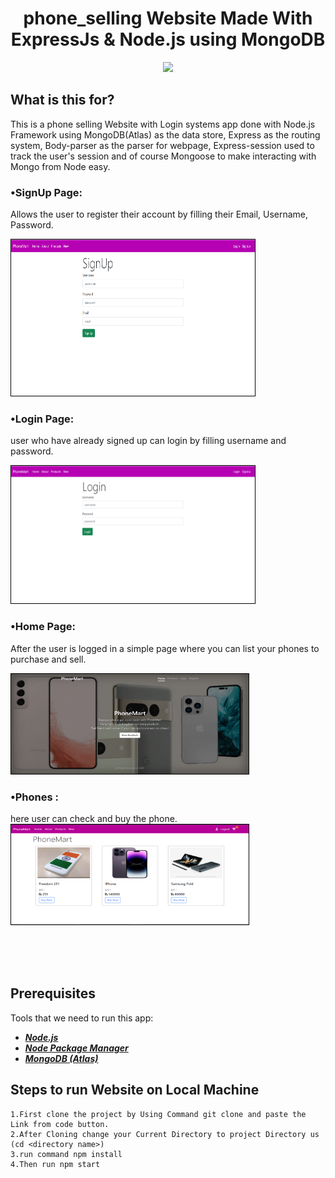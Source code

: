 <h1 align="center">
    <b>phone_selling Website Made With<br>ExpressJs & Node.js using MongoDB </b> 
<br>
</h1>


<p align="center">
  <a href="/LICENSE"><img src="https://img.shields.io/github/license/guruhariharaun/Registration-and-Login-Form-in-Nodejs-and-MongoDB.svg?style=flat-square"></a>
</p>


## What is this for?
This is a phone selling Website with Login systems app done with Node.js Framework using MongoDB(Atlas) as the data store, Express as the routing system, Body-parser as the parser for webpage, Express-session used  to track the user's session and of course Mongoose to make interacting with Mongo from Node easy.


### •SignUp Page:
Allows the user to register their account by filling their Email, Username, Password.

<img src="Images/signup.png" height="250" width="390" style="border: 1px solid black;">

### •Login Page:
user who have already signed up can login by filling username and password.

<img src="Images/login.png" height="220" width="390" style="border: 1px solid black;">

### •Home Page:
After the user is logged in a simple page where you can list your phones to purchase and sell.

<img src="Images/home.png" height="160" width="380" style="border: 1px solid black;">

### •Phones : 
here user can check and buy the phone.
<img src="Images/image_product.png" height="160" width="380" style="border: 1px solid black;">


<br>
<br>
<br>

## Prerequisites
Tools that we need to run this app:

- ***[Node.js](https://nodejs.org/en/)***
- ***[Node Package Manager](https://www.npmjs.com/get-npm)***
- ***[MongoDB (Atlas)](https://www.mongodb.com/cloud/atlas)***

## Steps to run Website on Local Machine
```
1.First clone the project by Using Command git clone and paste the Link from code button.
2.After Cloning change your Current Directory to project Directory us (cd <directory name>)
3.run command npm install
4.Then run npm start
```

